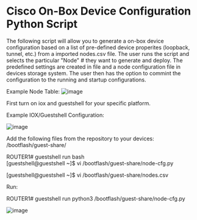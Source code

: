 # Cisco On-Box Device Configuration Python Script

The following script will allow you to generate a on-box device configuration based on a list of pre-defined device properites (loopback, tunnel, etc.) from a imported nodes.csv file.  The user runs the script and selects the particular "Node" # they want to generate and deploy.   The predefined settings are created in file and a node configuration file in devices storage system.  The user then has the option to commint the configuration to the running and startup configurations.

Example Node Table:
![image](https://user-images.githubusercontent.com/63618040/130519098-9e177e8f-50ca-4d44-b041-55cd7b304e1e.png)

First turn on iox and guestshell for your specific platform.

Example IOX/Guestshell Configuration:

![image](https://user-images.githubusercontent.com/63618040/131387300-cad98980-3be1-43aa-bf5b-f5e01e8a2785.png)

Add the following files from the repository to your devices:  /bootflash/guest-share/

ROUTER1# guestshell run bash                                      
[guestshell@guestshell ~]$ vi /bootflash/guest-share/node-cfg.py

[guestshell@guestshell ~]$ vi /bootflash/guest-share/nodes.csv 

Run:

ROUTER1# guestshell run python3 /bootflash/guest-share/node-cfg.py

![image](https://user-images.githubusercontent.com/63618040/130510690-acf8d514-c58d-4c5a-9393-70259b1d4e0f.png)
